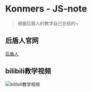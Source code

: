 # Konmers - JS-note

> 根据后盾人的教学自己总结的~

## 后盾人官网

[后盾人](http://houdunren.gitee.io/note/)

## bilibili教学视频

![bilibili教学视频](https://space.bilibili.com/282190994?from=search&seid=1588429586794467811)